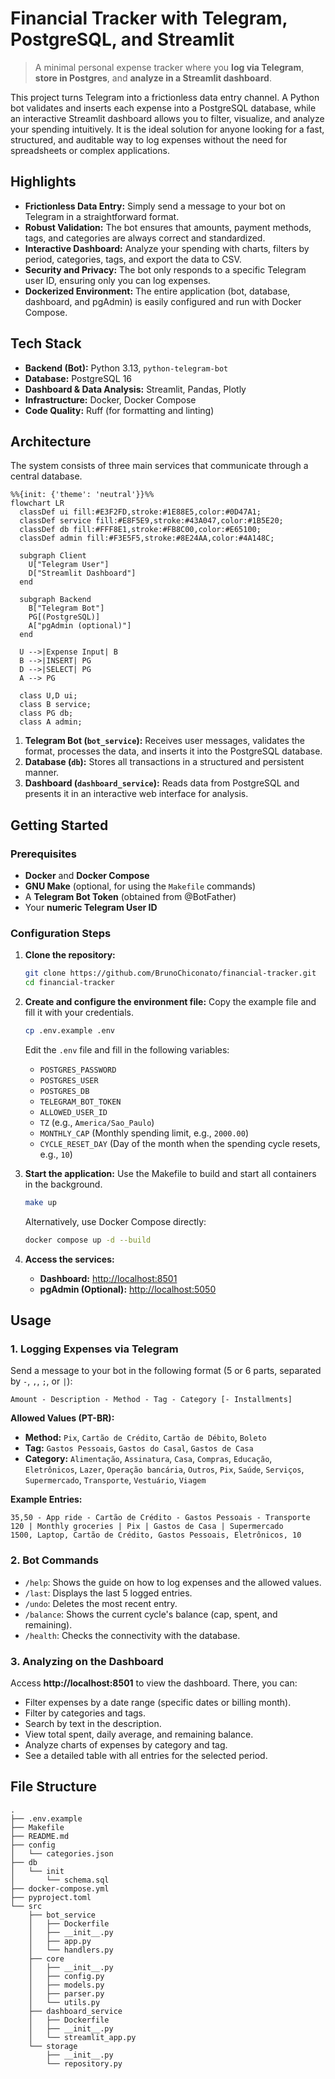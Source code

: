 # Financial Tracker with Telegram, PostgreSQL, and Streamlit

> A minimal personal expense tracker where you **log via Telegram**, **store in Postgres**, and **analyze in a Streamlit dashboard**.

This project turns Telegram into a frictionless data entry channel. A Python bot validates and inserts each expense into a PostgreSQL database, while an interactive Streamlit dashboard allows you to filter, visualize, and analyze your spending intuitively. It is the ideal solution for anyone looking for a fast, structured, and auditable way to log expenses without the need for spreadsheets or complex applications.

## Highlights

* **Frictionless Data Entry:** Simply send a message to your bot on Telegram in a straightforward format.
* **Robust Validation:** The bot ensures that amounts, payment methods, tags, and categories are always correct and standardized.
* **Interactive Dashboard:** Analyze your spending with charts, filters by period, categories, tags, and export the data to CSV.
* **Security and Privacy:** The bot only responds to a specific Telegram user ID, ensuring only you can log expenses.
* **Dockerized Environment:** The entire application (bot, database, dashboard, and pgAdmin) is easily configured and run with Docker Compose.

## Tech Stack

* **Backend (Bot):** Python 3.13, `python-telegram-bot`
* **Database:** PostgreSQL 16
* **Dashboard & Data Analysis:** Streamlit, Pandas, Plotly
* **Infrastructure:** Docker, Docker Compose
* **Code Quality:** Ruff (for formatting and linting)

## Architecture

The system consists of three main services that communicate through a central database.

```mermaid
%%{init: {'theme': 'neutral'}}%%
flowchart LR
  classDef ui fill:#E3F2FD,stroke:#1E88E5,color:#0D47A1;
  classDef service fill:#E8F5E9,stroke:#43A047,color:#1B5E20;
  classDef db fill:#FFF8E1,stroke:#FB8C00,color:#E65100;
  classDef admin fill:#F3E5F5,stroke:#8E24AA,color:#4A148C;

  subgraph Client
    U["Telegram User"]
    D["Streamlit Dashboard"]
  end

  subgraph Backend
    B["Telegram Bot"]
    PG[(PostgreSQL)]
    A["pgAdmin (optional)"]
  end

  U -->|Expense Input| B
  B -->|INSERT| PG
  D -->|SELECT| PG
  A --> PG

  class U,D ui;
  class B service;
  class PG db;
  class A admin;
```

1.  **Telegram Bot (`bot_service`):** Receives user messages, validates the format, processes the data, and inserts it into the PostgreSQL database.
2.  **Database (`db`):** Stores all transactions in a structured and persistent manner.
3.  **Dashboard (`dashboard_service`):** Reads data from PostgreSQL and presents it in an interactive web interface for analysis.

## Getting Started

### Prerequisites

  * **Docker** and **Docker Compose**
  * **GNU Make** (optional, for using the `Makefile` commands)
  * A **Telegram Bot Token** (obtained from @BotFather)
  * Your **numeric Telegram User ID**

### Configuration Steps

1.  **Clone the repository:**

    ```bash
    git clone https://github.com/BrunoChiconato/financial-tracker.git
    cd financial-tracker
    ```

2.  **Create and configure the environment file:**
    Copy the example file and fill it with your credentials.

    ```bash
    cp .env.example .env
    ```

    Edit the `.env` file and fill in the following variables:

      * `POSTGRES_PASSWORD`
      * `POSTGRES_USER`
      * `POSTGRES_DB`
      * `TELEGRAM_BOT_TOKEN`
      * `ALLOWED_USER_ID`
      * `TZ` (e.g., `America/Sao_Paulo`)
      * `MONTHLY_CAP` (Monthly spending limit, e.g., `2000.00`)
      * `CYCLE_RESET_DAY` (Day of the month when the spending cycle resets, e.g., `10`)

3.  **Start the application:**
    Use the Makefile to build and start all containers in the background.

    ```bash
    make up
    ```

    Alternatively, use Docker Compose directly:

    ```bash
    docker compose up -d --build
    ```

4.  **Access the services:**

      * **Dashboard:** [http://localhost:8501](https://www.google.com/search?q=http://localhost:8501)
      * **pgAdmin (Optional):** [http://localhost:5050](https://www.google.com/search?q=http://localhost:5050)

## Usage

### 1. Logging Expenses via Telegram

Send a message to your bot in the following format (5 or 6 parts, separated by `-`, `,`, `;`, or `|`):

```
Amount - Description - Method - Tag - Category [- Installments]
```

**Allowed Values (PT-BR):**

  * **Method:** `Pix`, `Cartão de Crédito`, `Cartão de Débito`, `Boleto`
  * **Tag:** `Gastos Pessoais`, `Gastos do Casal`, `Gastos de Casa`
  * **Category:** `Alimentação`, `Assinatura`, `Casa`, `Compras`, `Educação`, `Eletrônicos`, `Lazer`, `Operação bancária`, `Outros`, `Pix`, `Saúde`, `Serviços`, `Supermercado`, `Transporte`, `Vestuário`, `Viagem`

**Example Entries:**

```
35,50 - App ride - Cartão de Crédito - Gastos Pessoais - Transporte
120 | Monthly groceries | Pix | Gastos de Casa | Supermercado
1500, Laptop, Cartão de Crédito, Gastos Pessoais, Eletrônicos, 10
```

### 2. Bot Commands

  * `/help`: Shows the guide on how to log expenses and the allowed values.
  * `/last`: Displays the last 5 logged entries.
  * `/undo`: Deletes the most recent entry.
  * `/balance`: Shows the current cycle's balance (cap, spent, and remaining).
  * `/health`: Checks the connectivity with the database.

### 3. Analyzing on the Dashboard

Access **http://localhost:8501** to view the dashboard. There, you can:

  * Filter expenses by a date range (specific dates or billing month).
  * Filter by categories and tags.
  * Search by text in the description.
  * View total spent, daily average, and remaining balance.
  * Analyze charts of expenses by category and tag.
  * See a detailed table with all entries for the selected period.

## File Structure

```
.
├── .env.example
├── Makefile
├── README.md
├── config
│   └── categories.json
├── db
│   └── init
│       └── schema.sql
├── docker-compose.yml
├── pyproject.toml
└── src
    ├── bot_service
    │   ├── Dockerfile
    │   ├── __init__.py
    │   ├── app.py
    │   └── handlers.py
    ├── core
    │   ├── __init__.py
    │   ├── config.py
    │   ├── models.py
    │   ├── parser.py
    │   └── utils.py
    ├── dashboard_service
    │   ├── Dockerfile
    │   ├── __init__.py
    │   └── streamlit_app.py
    └── storage
        ├── __init__.py
        └── repository.py
```